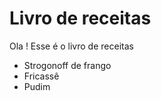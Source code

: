 # Livro de receitas 

Ola ! Esse é o livro de receitas 

 - Strogonoff de frango
 - Fricassê
  - Pudim

